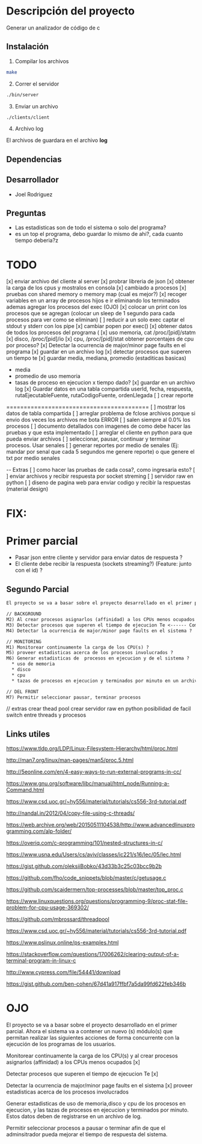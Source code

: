 # Descripción del proyecto

Generar un analizador de código de c

## Instalación

1. Compilar los archivos

```sh
make
```

2. Correr el servidor

```sh
./bin/server
```

3. Enviar un archivo

```sh
./clients/client
```

4. Archivo log

El archivos de guardara en el archivo __log__


## Dependencias

## Desarrollador

* Joel Rodriguez

## Preguntas
* Las estadisticas son de todo el sistema o solo del programa?
* es un top el programa, debo guardar lo mismo de ahi?, cada cuanto tiempo deberia?z

# TODO
[x] enviar archivo del cliente al server
[x] probrar libreria de json
[x] obtener la carga de los cpus y mostralos en consola
[x] cambiado a procesos
[x] pruebas con shared memory o memory map (cual es mejor?)
[x] recoger variables en un array de procesos hijos e ir eliminando los terminados
  ademas agregar los procesos del exec (OJO)
[x] colocar un print con los procesos que se agregan (colocar un sleep de 1 segundo para cada procesos para ver como se eliminan)
[ ] reducir a un solo exec
  captar el stdout y stderr con los pipe
[x] cambiar popen por exec()
[x] obtener datos de todos los procesos del programa (
  [x] uso memoria, cat /proc/[pid]/statm
  [x] disco, /proc/[pid]/io
  [x] cpu, /proc/[pid]/stat obtener porcentajes de cpu por proceso?
  [x] Detectar la ocurrencia de major/minor page faults en el programa
  [x] guardar en un archivo log
[x] detectar procesos que superen un tiempo te
[x] guardar media, mediana, promedio (estaditicas basicas)
  * media
  * promedio de uso memoria
  * tasas de proceso en ejecucion x tiempo dado?
  [x] guardar en un archivo log
[x] Guardar datos en una tabla compartida userId, fecha, respuesta, rutaEjecutableFuente, rutaCodigoFuente, ordenLlegada
[ ] crear reporte

=========================================
[ ] mostrar los datos de tabla compartida
[ ] arreglar problema de fclose archivos porque si envio dos veces los archivos me bota ERROR
[ ] salen siempre al 0.0% los procesos
[ ] documento detallados con imagenes de como debe hacer las pruebas y que esta implementado
[ ] arreglar el cliente en python para que pueda enviar archivos
[ ] seleccionar, pausar, continuar y terminar procesos. Usar senales
[ ] generar reportes por medio de senales (Ej: mandar por senal que cada 5 segundos me genere reporte) o que genere el txt por medio senales


-- Extras
[ ] como hacer las pruebas de cada cosa?, como ingresaria esto?
[ ] enviar archivos y recibir respuesta por socket streming
[ ] servidor raw en python
[ ] diseno de pagina web para enviar codigo y recibir la respuestas (material design)
# FIX:

# Primer parcial
* Pasar json entre cliente y servidor para enviar datos de respuesta ?
* El cliente debe recibir la respuesta (sockets streaming?) (Feature: junto con el id) ?
## Segundo Parcial

```txt
El proyecto se va a basar sobre el proyecto desarrollado en el primer parcial. Ahora el sistema va a contener un nuevo (s) módulo(s) que permitan realizar las siguientes acciones de forma concurrente con la ejecución de los programas de los usuarios.

// BACKGROUND
M2) Al crear procesos asignarlos (affinidad) a los CPUs menos ocupados [x]
M3) Detectar procesos que superen el tiempo de ejecucion Te <------ Como hacer con hilos?
M4) Detectar la ocurrencia de major/minor page faults en el sistema ?

// MONITORING
M1) Monitorear continuamente la carga de los CPU(s) ?
M5) proveer estadisticas acerca de los procesos involucrados ?
M6) Generar estadisticas de  procesos en ejecucion y de el sistema ?
  * uso de memoria
  * disco
  * cpu
  * tazas de procesos en ejecucion y terminados por minuto en un archivo log ?

// DEL FRONT
M7) Permitir seleccionar pausar, terminar procesos
```

// extras
crear thead pool
crear servidor raw en python
posibilidad de facil switch entre threads y procesos

## Links utiles

https://www.tldp.org/LDP/Linux-Filesystem-Hierarchy/html/proc.html

http://man7.org/linux/man-pages/man5/proc.5.html

http://5eonline.com/en/4-easy-ways-to-run-external-programs-in-cc/

https://www.gnu.org/software/libc/manual/html_node/Running-a-Command.html

https://www.csd.uoc.gr/~hy556/material/tutorials/cs556-3rd-tutorial.pdf

http://nandal.in/2012/04/copy-file-using-c-threads/

https://web.archive.org/web/20150511104538/http://www.advancedlinuxprogramming.com/alp-folder/

https://overiq.com/c-programming/101/nested-structures-in-c/

https://www.usna.edu/Users/cs/aviv/classes/ic221/s16/lec/05/lec.html

https://gist.github.com/oleksiiBobko/43d33b3c25c03bcc9b2b

https://github.com/fho/code_snippets/blob/master/c/getusage.c

https://github.com/scaidermern/top-processes/blob/master/top_proc.c

https://www.linuxquestions.org/questions/programming-9/proc-stat-file-problem-for-cpu-usage-369302/

https://github.com/mbrossard/threadpool

https://www.csd.uoc.gr/~hy556/material/tutorials/cs556-3rd-tutorial.pdf

https://www.pslinux.online/ps-examples.html

https://stackoverflow.com/questions/17006262/clearing-output-of-a-terminal-program-in-linux-c

http://www.cypress.com/file/54441/download

https://gist.github.com/ben-cohen/67d41a917ffbf7a5da99fd622feb346b

# OJO



El proyecto se va a basar sobre el proyecto desarrollado en el primer parcial. Ahora el sistema va a contener un nuevo (s) módulo(s) que permitan realizar las siguientes acciones de forma concurrente con la ejecución de los programas de los usuarios.



Monitorear continuamente la carga de los CPU(s) y al crear procesos asignarlos (affinidad) a los CPUs menos ocupados [x]

Detectar procesos que superen el tiempo de ejecucion Te [x]

Detectar la ocurrencia de major/minor page faults en el sistema [x]
proveer estadisticas acerca de los procesos involucrados

Generar estadisticas de uso de memoria,disco y cpu de los procesos en ejecucion, y las
tazas de procesos en ejecucion y terminados por minuto.
Estos datos deben de registrarse en un archivo de log.

Permitir seleccionar procesos a pausar o terminar afin de que el adminsitrador pueda mejorar el tiempo de respuesta del sistema.

<!--
// limpiar los procesos terminados
// pthread_mutex_lock(&mapping->mutex);
// 	pid_t pmaster = getpid();
// 	u_delete_number(mapping->array, mapping->cantidad, pmaster);
// 	mapping->cantidad--;
// pthread_mutex_unlock(&mapping->mutex);
// limpiar los procesos terminados -->

<!-- // char * line = NULL;
// size_t len = 0;
// char **datos = malloc(sizeof(char *) * 8);
// for (size_t i = 0; i < 8; i++) {
// 	ssize_t read = getline(&line, &len, fp);
// 	if (read != -1) {
// 		char **s = u_split(line, ' ');
// 		char *palabraTmpNew = malloc(sizeof(char *));
// 		strcpy(palabraTmpNew, s[1]);
// 		datos[i] = palabraTmpNew;
// 	}
// }
// io = proc_io_crear(datos[0], datos[1], datos[2], datos[3], datos[4], datos[5], datos[6]); -->
